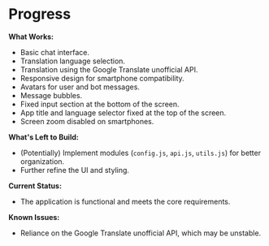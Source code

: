 # Progress

**What Works:**

*   Basic chat interface.
*   Translation language selection.
*   Translation using the Google Translate unofficial API.
*   Responsive design for smartphone compatibility.
*   Avatars for user and bot messages.
*   Message bubbles.
*   Fixed input section at the bottom of the screen.
*   App title and language selector fixed at the top of the screen.
*   Screen zoom disabled on smartphones.

**What's Left to Build:**

*   (Potentially) Implement modules (`config.js`, `api.js`, `utils.js`) for better organization.
*   Further refine the UI and styling.

**Current Status:**

*   The application is functional and meets the core requirements.

**Known Issues:**

*   Reliance on the Google Translate unofficial API, which may be unstable.
